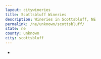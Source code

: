 ```yaml
---
layout: citywineries
title: Scottsbluff Wineries
description: Wineries in Scottsbluff, NE
permalink: /ne/unknown/scottsbluff/
state: ne
county: unknown
city: scottsbluff
---
```

-
